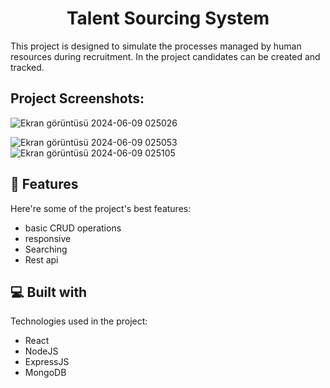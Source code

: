 <h1 align="center" id="title">Talent Sourcing System</h1>

<p id="description">This project is designed to simulate the processes managed by human resources during recruitment. In the project candidates can be created and tracked.</p>

<h2>Project Screenshots:</h2>

![Ekran görüntüsü 2024-06-09 025026](https://github.com/alibarandemir/talent-sourcing-system/assets/88498577/ec10c1db-bfb5-4c35-9e87-13beff1190f6)

![Ekran görüntüsü 2024-06-09 025053](https://github.com/alibarandemir/talent-sourcing-system/assets/88498577/610ac51c-bdd0-4cc5-acc5-3e45fc88677e)
![Ekran görüntüsü 2024-06-09 025105](https://github.com/alibarandemir/talent-sourcing-system/assets/88498577/afd0a08f-3c23-48b2-bb2c-b6c806446e0f)





<h2>🧐 Features</h2>

Here're some of the project's best features:

*   basic CRUD operations
*   responsive
*   Searching
*   Rest api

  
  
<h2>💻 Built with</h2>

Technologies used in the project:

*   React
*   NodeJS
*   ExpressJS
*   MongoDB
